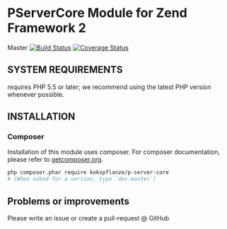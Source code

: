 # PServerCore Module for Zend Framework 2

Master
[![Build Status](https://travis-ci.org/kokspflanze/PaymentAPI.svg?branch=master)](https://travis-ci.org/kokspflanze/PServerCore)
[![Coverage Status](https://coveralls.io/repos/kokspflanze/PaymentAPI/badge.svg?branch=master)](https://coveralls.io/r/kokspflanze/PServerCore)

## SYSTEM REQUIREMENTS

requires PHP 5.5 or later; we recommend using the latest PHP version whenever possible.

## INSTALLATION

### Composer

Installation of this module uses composer. For composer documentation, please refer to
[getcomposer.org](http://getcomposer.org/).

```sh
php composer.phar require kokspflanze/p-server-core
# (When asked for a version, type `dev-master`)
```

## Problems or improvements

Please write an issue or create a pull-request @ GitHub